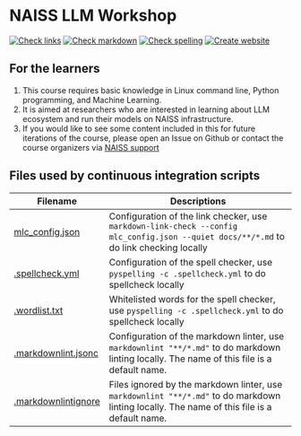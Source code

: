 # NAISS LLM Workshop

<!-- markdownlint-disable MD013 --><!-- Badges cannot be split up over lines, hence will break 80 characters per line -->

[![Check links](https://github.com/UPPMAX/naiss_course_template/actions/workflows/check_links.yaml/badge.svg?branch=main)](https://github.com/UPPMAX/naiss_course_template/actions/workflows/check_links.yaml)
[![Check markdown](https://github.com/UPPMAX/naiss_course_template/actions/workflows/check_markdown.yaml/badge.svg?branch=main)](https://github.com/UPPMAX/naiss_course_template/actions/workflows/check_markdown.yaml)
[![Check spelling](https://github.com/UPPMAX/naiss_course_template/actions/workflows/check_spelling.yaml/badge.svg?branch=main)](https://github.com/UPPMAX/naiss_course_template/actions/workflows/check_spelling.yaml)
[![Create website](https://github.com/UPPMAX/naiss_course_template/actions/workflows/create_website.yaml/badge.svg?branch=main)](https://github.com/UPPMAX/naiss_course_template/actions/workflows/create_website.yaml)

<!-- markdownlint-enable MD013 -->

## For the learners

1. This course requires basic knowledge in Linux command line, Python programming, and Machine Learning.
2. It is aimed at researchers who are interested in learning about LLM ecosystem and run their models on NAISS infrastructure.
3. If you would like to see some content included in this for future iterations of the course, please open an Issue on Github or contact the course organizers via [NAISS support](https://supr.naiss.se/support/)


## Files used by continuous integration scripts

<!-- markdownlint-disable MD013 --><!-- Tables cannot be split up over lines, hence will break 80 characters per line -->

Filename                              |Descriptions
--------------------------------------|--------------------------------------------------------------------------------------------------------------------------------------
[mlc_config.json](mlc_config.json)    |Configuration of the link checker, use `markdown-link-check --config mlc_config.json --quiet docs/**/*.md` to do link checking locally
[.spellcheck.yml](.spellcheck.yml)    |Configuration of the spell checker, use `pyspelling -c .spellcheck.yml` to do spellcheck locally
[.wordlist.txt](.wordlist.txt)        |Whitelisted words for the spell checker, use `pyspelling -c .spellcheck.yml` to do spellcheck locally
[.markdownlint.jsonc](.markdownlint.jsonc)|Configuration of the markdown linter, use `markdownlint "**/*.md"` to do markdown linting locally. The name of this file is a default name.
[.markdownlintignore](.markdownlintignore)|Files ignored by the markdown linter, use `markdownlint "**/*.md"` to do markdown linting locally. The name of this file is a default name.

<!-- markdownlint-enable MD013 -->
